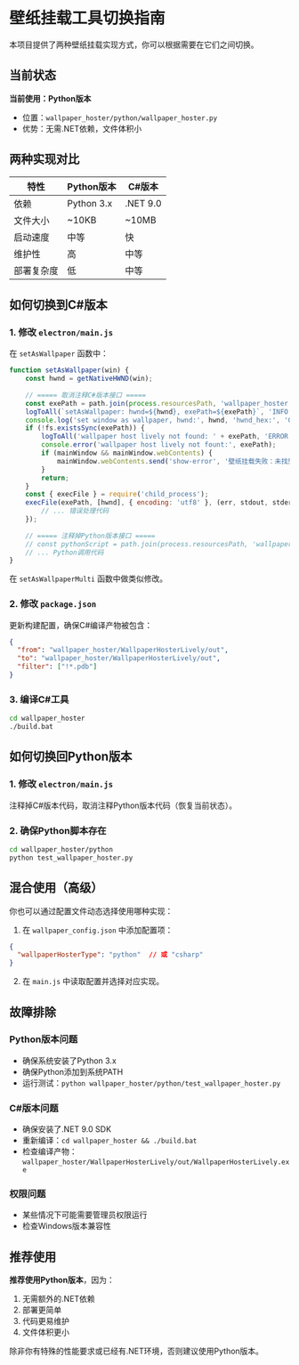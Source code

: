 # 壁纸挂载工具切换指南

本项目提供了两种壁纸挂载实现方式，你可以根据需要在它们之间切换。

## 当前状态

**当前使用：Python版本**
- 位置：`wallpaper_hoster/python/wallpaper_hoster.py`
- 优势：无需.NET依赖，文件体积小

## 两种实现对比

| 特性 | Python版本 | C#版本 |
|------|------------|--------|
| 依赖 | Python 3.x | .NET 9.0 |
| 文件大小 | ~10KB | ~10MB |
| 启动速度 | 中等 | 快 |
| 维护性 | 高 | 中等 |
| 部署复杂度 | 低 | 中等 |

## 如何切换到C#版本

### 1. 修改 `electron/main.js`

在 `setAsWallpaper` 函数中：

```javascript
function setAsWallpaper(win) {
    const hwnd = getNativeHWND(win);
    
    // ===== 取消注释C#版本接口 =====
    const exePath = path.join(process.resourcesPath, 'wallpaper_hoster', 'WallpaperHosterLively', 'out', 'WallpaperHosterLively.exe');
    logToAll(`setAsWallpaper: hwnd=${hwnd}, exePath=${exePath}`, 'INFO', 'electron');
    console.log('set window as wallpaper, hwnd:', hwnd, 'hwnd_hex:', '0x' + hwnd.toString(16), 'exe:', exePath);
    if (!fs.existsSync(exePath)) {
        logToAll('wallpaper host lively not found: ' + exePath, 'ERROR', 'electron');
        console.error('wallpaper host lively not fount:', exePath);
        if (mainWindow && mainWindow.webContents) {
            mainWindow.webContents.send('show-error', '壁纸挂载失败：未找到挂载工具！');
        }
        return;
    }
    const { execFile } = require('child_process');
    execFile(exePath, [hwnd], { encoding: 'utf8' }, (err, stdout, stderr) => {
        // ... 错误处理代码
    });
    
    // ===== 注释掉Python版本接口 =====
    // const pythonScript = path.join(process.resourcesPath, 'wallpaper_hoster', 'python', 'wallpaper_hoster.py');
    // ... Python调用代码
}
```

在 `setAsWallpaperMulti` 函数中做类似修改。

### 2. 修改 `package.json`

更新构建配置，确保C#编译产物被包含：

```json
{
  "from": "wallpaper_hoster/WallpaperHosterLively/out",
  "to": "wallpaper_hoster/WallpaperHosterLively/out",
  "filter": ["!*.pdb"]
}
```

### 3. 编译C#工具

```bash
cd wallpaper_hoster
./build.bat
```

## 如何切换回Python版本

### 1. 修改 `electron/main.js`

注释掉C#版本代码，取消注释Python版本代码（恢复当前状态）。

### 2. 确保Python脚本存在

```bash
cd wallpaper_hoster/python
python test_wallpaper_hoster.py
```

## 混合使用（高级）

你也可以通过配置文件动态选择使用哪种实现：

1. 在 `wallpaper_config.json` 中添加配置项：
```json
{
  "wallpaperHosterType": "python"  // 或 "csharp"
}
```

2. 在 `main.js` 中读取配置并选择对应实现。

## 故障排除

### Python版本问题
- 确保系统安装了Python 3.x
- 确保Python添加到系统PATH
- 运行测试：`python wallpaper_hoster/python/test_wallpaper_hoster.py`

### C#版本问题
- 确保安装了.NET 9.0 SDK
- 重新编译：`cd wallpaper_hoster && ./build.bat`
- 检查编译产物：`wallpaper_hoster/WallpaperHosterLively/out/WallpaperHosterLively.exe`

### 权限问题
- 某些情况下可能需要管理员权限运行
- 检查Windows版本兼容性

## 推荐使用

**推荐使用Python版本**，因为：
1. 无需额外的.NET依赖
2. 部署更简单
3. 代码更易维护
4. 文件体积更小

除非你有特殊的性能要求或已经有.NET环境，否则建议使用Python版本。
